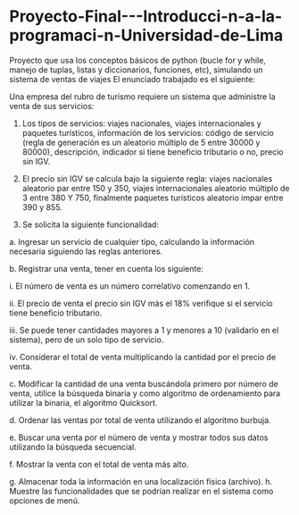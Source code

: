 # Proyecto-Final---Introducci-n-a-la-programaci-n-Universidad-de-Lima

Proyecto que usa los conceptos básicos de python (bucle for y while, manejo de tuplas, listas y diccionarios, funciones, etc), simulando un sistema de ventas de viajes
El enunciado trabajado es el siguiente:

Una empresa del rubro de turismo requiere un sistema que administre la venta de sus servicios:
1.	Los tipos de servicios: viajes nacionales, viajes internacionales y paquetes turísticos, información de los servicios: código de servicio (regla de generación es un aleatorio múltiplo de 5 entre 30000 y 80000), descripción, indicador si tiene beneficio tributario o no, precio sin IGV.
   
2.	El precio sin IGV se calcula bajo la siguiente regla: viajes nacionales aleatorio par entre 150 y 350, viajes internacionales aleatorio múltiplo de 3 entre 380 Y 750, finalmente paquetes turísticos aleatorio impar entre 390 y 855.
   
3.	Se solicita la siguiente funcionalidad:

a.	Ingresar un servicio de cualquier tipo, calculando la información necesaria siguiendo las reglas anteriores.

b.	Registrar una venta, tener en cuenta los siguiente:

i.	El número de venta es un número correlativo comenzando en 1.

ii.	El precio de venta el precio sin IGV más el 18% verifique si el servicio tiene beneficio tributario. 

iii.	Se puede tener cantidades mayores a 1 y menores a 10 (validarlo en el sistema), pero de un solo tipo de servicio.

iv.	Considerar el total de venta multiplicando la cantidad por el precio de venta. 

c.	Modificar la cantidad de una venta buscándola primero por número de venta, utilice la búsqueda binaria y como algoritmo de ordenamiento para utilizar la binaria, el algoritmo Quicksort. 

d.	Ordenar las ventas por total de venta utilizando el algoritmo burbuja. 

e.	Buscar una venta por el número de venta y mostrar todos sus datos utilizando la búsqueda secuencial.

f.	Mostrar la venta con el total de venta más alto.

g.	Almacenar toda la información en una localización física (archivo).
h.	Muestre las funcionalidades que se podrían realizar en el sistema como opciones de menú.
